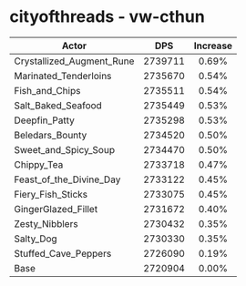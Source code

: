 # cityofthreads - vw-cthun
| Actor | DPS | Increase |
|---|:---:|:---:|
|Crystallized_Augment_Rune|2739711|0.69%|
|Marinated_Tenderloins|2735670|0.54%|
|Fish_and_Chips|2735511|0.54%|
|Salt_Baked_Seafood|2735449|0.53%|
|Deepfin_Patty|2735298|0.53%|
|Beledars_Bounty|2734520|0.50%|
|Sweet_and_Spicy_Soup|2734470|0.50%|
|Chippy_Tea|2733718|0.47%|
|Feast_of_the_Divine_Day|2733122|0.45%|
|Fiery_Fish_Sticks|2733075|0.45%|
|GingerGlazed_Fillet|2731672|0.40%|
|Zesty_Nibblers|2730432|0.35%|
|Salty_Dog|2730330|0.35%|
|Stuffed_Cave_Peppers|2726090|0.19%|
|Base|2720904|0.00%|
